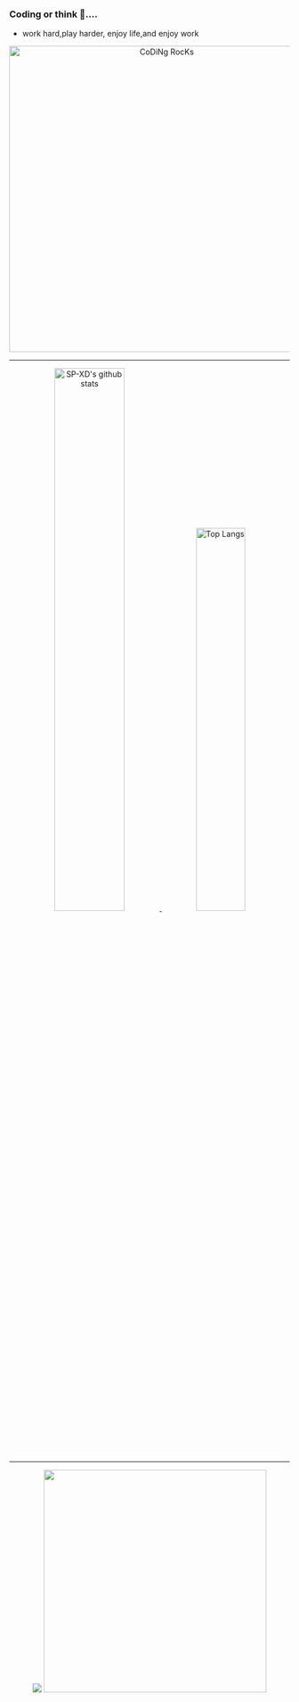 
### Coding or think 🤔....
* work hard,play harder, enjoy life,and enjoy work
<!--
**Copoet/Copoet** is a ✨ _special_ ✨ repository because its `README.md` (this file) appears on your GitHub profile.

Here are some ideas to get you started:

- 🔭 I’m currently working on ...
- 🌱 I’m currently learning ...
- 👯 I’m looking to collaborate on ...
- 🤔 I’m looking for help with ...
- 💬 Ask me about ...
- 📫 How to reach me: ...
- 😄 Pronouns: ...
- ⚡ Fun fact: ...
-->


<div align="center" width="50">

<a  href="https://github.com/SP-XD">
  <img src="https://github.com/SP-XD/SP-XD/blob/main/images/dev-working.gif?raw=true" href="https://github.com/SP-XD" alt="CoDiNg RocKs"  width="550"/> </a>  

</div>

<hr></hr>

<div align="center" >

<a  href="https://github.com/SP-XD">

<img alt="SP-XD's github stats" width="50%"
src="https://github-readme-stats.vercel.app/api?username=copoet&show_icons=true&theme=dracula" href="https://github.com/copoet" />
<img alt="Top Langs" width="42%" src="https://github-readme-stats.vercel.app/api/top-langs/?username=copoet&layout=compact&count_private=true&theme=dracula" href="https://github.com/copoet" />

</a>

<hr></hr>

<img src="https://github.com/SP-XD/SP-XD/blob/main/images/dino.gif?raw=true" />
<img src="https://github.com/SP-XD/SP-XD/blob/main/this_page_is.gif?raw=true"  width="400"/>

</div>
